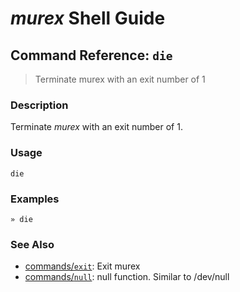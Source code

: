 # _murex_ Shell Guide

## Command Reference: `die`

> Terminate murex with an exit number of 1

### Description

Terminate _murex_ with an exit number of 1.

### Usage

    die

### Examples

    » die

### See Also

* [commands/`exit`](../commands/exit.md):
  Exit murex
* [commands/`null`](../commands/devnull.md):
  null function. Similar to /dev/null